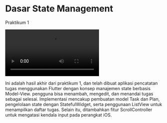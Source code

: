 # Dasar State Management

Praktikum 1 

![prak1](lib/assets/hasil_praktikum1.mp4)

Ini adalah hasil akhir dari praktikum 1, dan telah dibuat aplikasi pencatatan tugas menggunakan Flutter dengan konsep manajemen state berbasis Model-View. pengguna bisa menambah, mengedit, dan menandai tugas sebagai selesai. Implementasi mencakup pembuatan model Task dan Plan, pengelolaan state dengan StatefulWidget, serta penggunaan ListView untuk menampilkan daftar tugas. Selain itu, ditambahkan fitur ScrollController untuk mengatasi kendala input pada perangkat iOS. 


